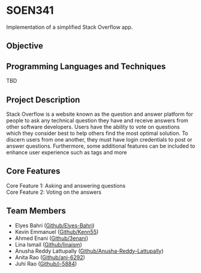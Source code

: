 # SOEN341
Implementation of a simplified Stack Overflow app. 

## Objective

## Programming Languages and Techniques 
TBD


## Project Description
Stack Overflow is a website known as the question and answer platform for people to ask any technical question they have and receive answers from other software developers. Users have the ability to vote on questions which they consider best to help others find the most optimal solution. To discern users from one another, they must have login credentials to post or answer questions. Furthermore, some additional features can be included to enhance user experience such as tags and more

## Core Features
Core Feature 1: Asking and answering questions <br/>
Core Feature 2: Voting on the answers

## Team Members 
* Elyes Bahri ([Github/Elyes-Bahri](https://github.com/elyes-bahri))
* Kevin Emmanuel ([Github/Kenn55](https://github.com/kenn55))
* Ahmed Enani ([Github/3enani](https://github.com/3enani))
* Lina Ismail ([Github/linaism](https://github.com/linaism))
* Anusha Reddy Lattupally ([Github/Anusha-Reddy-Lattupally](https://github.com/Anusha-Reddy-Lattupally))
* Anita Rao ([Github/ani-6292](https://github.com/ani-6292))
* Juhi Rao ([Github/j-5884](https://github.com/j-5844))
